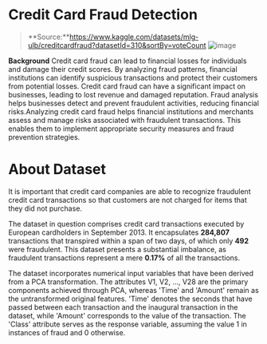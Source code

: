 # **Credit Card Fraud Detection**

> **Source:**https://www.kaggle.com/datasets/mlg-ulb/creditcardfraud?datasetId=310&sortBy=voteCount
![image](https://github.com/lightbluening/Credit-Risk-Analysis/assets/93415125/3a00a0f2-871c-47ea-ab4c-c1d28ba4cad7)


**Background**
Credit card fraud can lead to financial losses for individuals and damage their credit scores. By analyzing fraud patterns, financial institutions can identify suspicious transactions and protect their customers from potential losses. Credit card fraud can have a significant impact on businesses, leading to lost revenue and damaged reputation. Fraud analysis helps businesses detect and prevent fraudulent activities, reducing financial risks.Analyzing credit card fraud helps financial institutions and merchants assess and manage risks associated with fraudulent transactions. This enables them to implement appropriate security measures and fraud prevention strategies.

#  **About Dataset**


It is important that credit card companies are able to recognize fraudulent credit card transactions so that customers are not charged for items that they did not purchase.

The dataset in question comprises credit card transactions executed by European cardholders in September 2013. It encapsulates **284,807** transactions that transpired within a span of two days, of which only **492** were fraudulent. This dataset presents a substantial imbalance, as fraudulent transactions represent a mere **0.17%** of all the transactions.

The dataset incorporates numerical input variables that have been derived from a PCA transformation. The attributes V1, V2, ..., V28 are the primary components achieved through PCA, whereas 'Time' and 'Amount' remain as the untransformed original features. 'Time' denotes the seconds that have passed between each transaction and the inaugural transaction in the dataset, while 'Amount' corresponds to the value of the transaction. The 'Class' attribute serves as the response variable, assuming the value 1 in instances of fraud and 0 otherwise.

